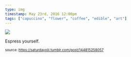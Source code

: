 ```yaml
---
type: img
timestamp: May 23rd, 2016 12:00pm
tags: ["capuccino", "flower", "coffee", "edible", "art"]
---
```

<img src="https://saturdayxiii.github.io/media/144815258057.jpg"/>

Espress yourself.
 
      
      
  
<small>source: https://saturdayxiii.tumblr.com/post/144815258057</small>